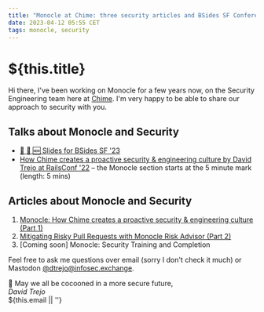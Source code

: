 ```yaml
---
title: "Monocle at Chime: three security articles and BSides SF Conference slides"
date: 2023-04-12 05:55 CET
tags: monocle, security
---
```

# ${this.title}

Hi there, 
I've been working on Monocle for a few years now, on the Security Engineering team here at [Chime](https://www.chime.com).
I'm very happy to be able to share our approach to security with you.

## Talks about Monocle and Security
- [🎉 🥳 🆕 Slides for BSides SF '23](https://docs.google.com/presentation/d/1Jy-SvTuXItTH7Vpqq8O0anp4-FQKiZUShOcBeWxYowk/edit)
- [How Chime creates a proactive security & engineering culture by David Trejo at RailsConf '22](https://www.youtube.com/watch?v=TmRyZ7FB-HA) – the Monocle section starts at the 5 minute mark (length: 5 mins)

## Articles about Monocle and Security
1. [Monocle: How Chime creates a proactive security & engineering culture (Part 1)](https://medium.com/life-at-chime/monocle-how-chime-creates-a-proactive-security-engineering-culture-part-1-dedd3846127f)
2. [Mitigating Risky Pull Requests with Monocle Risk Advisor (Part 2)](https://medium.com/life-at-chime/mitigating-risky-pull-requests-with-monocle-risk-advisor-part-2-7013e1485bf2)
3. [Coming soon] Monocle: Security Training and Completion

Feel free to ask me questions over email (sorry I don't check it much) or Mastodon [@dtrejo@infosec.exchange](https://infosec.exchange/@dtrejo).

🥂 May we all be cocooned in a more secure future,  
_David Trejo_  
${this.email || ''}
